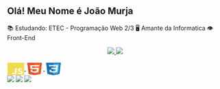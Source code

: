 ## Olá! Meu Nome é João Murja

📚 Estudando: ETEC - Programação Web 2/3
🖥️ Amante da Informatica
👁️ Front-End

<div align="center">
  <a href="https://github.com/Jmurja">
  <img height="180em" src="https://github-readme-stats.vercel.app/api?username=Jmurja&show_icons=true&theme=dark&include_all_commits=true&count_private=true"/>
  <img height="180em" src="https://github-readme-stats.vercel.app/api/top-langs/?username=Jmurja&layout=compact&langs_count=7&theme=dark"/>
</div>

<div style="display: inline_block"><br>
  <img align="center" alt="Jmurja-Js" height="30" width="40" src="https://raw.githubusercontent.com/devicons/devicon/master/icons/javascript/javascript-plain.svg">
  <img align="center" alt="Jmurja-HTML" height="30" width="40" src="https://raw.githubusercontent.com/devicons/devicon/master/icons/html5/html5-original.svg">
  <img align="center" alt="Jmurja-CSS" height="30" width="40" src="https://raw.githubusercontent.com/devicons/devicon/master/icons/css3/css3-original.svg">
</div>

<div>
<a href="https://twitter.com/joaomurja1" target="_blank"><img src="https://img.shields.io/badge/Twitter-1DA1F2?style=for-the-badge&logo=twitter&logoColor=white" target="_blank"></a>
  <a href="https://www.instagram.com/jmurja_" target="_blank"><img src="https://img.shields.io/badge/-Instagram-%23E4405F?style=for-the-badge&logo=instagram&logoColor=white" target="_blank"></a>
  <a href = "mailto:jmurja.filho@gmail.com"><img src="https://img.shields.io/badge/-Gmail-%23333?style=for-the-badge&logo=gmail&logoColor=white" target="_blank"></a>
  </div>

